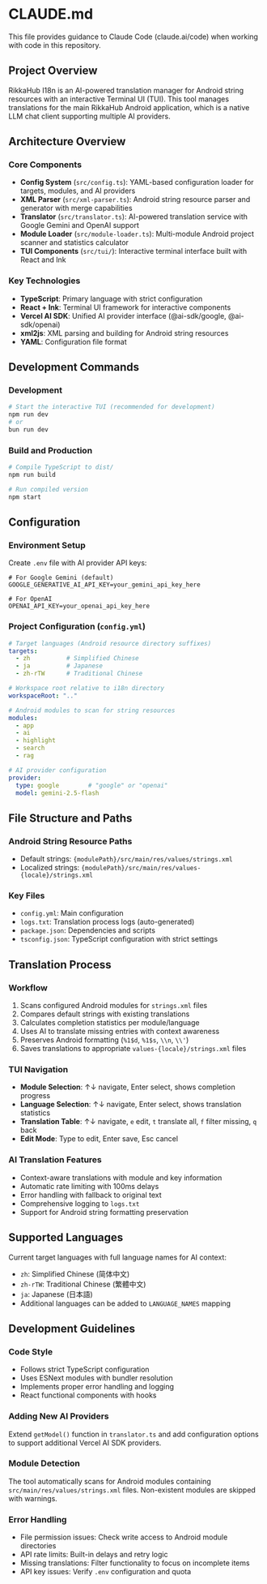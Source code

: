 # CLAUDE.md

This file provides guidance to Claude Code (claude.ai/code) when working with code in this repository.

## Project Overview

RikkaHub I18n is an AI-powered translation manager for Android string resources with an interactive Terminal UI (TUI). This tool manages translations for the main RikkaHub Android application, which is a native LLM chat client supporting multiple AI providers.

## Architecture Overview

### Core Components

- **Config System** (`src/config.ts`): YAML-based configuration loader for targets, modules, and AI providers
- **XML Parser** (`src/xml-parser.ts`): Android string resource parser and generator with merge capabilities
- **Translator** (`src/translator.ts`): AI-powered translation service with Google Gemini and OpenAI support
- **Module Loader** (`src/module-loader.ts`): Multi-module Android project scanner and statistics calculator
- **TUI Components** (`src/tui/`): Interactive terminal interface built with React and Ink

### Key Technologies

- **TypeScript**: Primary language with strict configuration
- **React + Ink**: Terminal UI framework for interactive components
- **Vercel AI SDK**: Unified AI provider interface (@ai-sdk/google, @ai-sdk/openai)
- **xml2js**: XML parsing and building for Android string resources
- **YAML**: Configuration file format

## Development Commands

### Development
```bash
# Start the interactive TUI (recommended for development)
npm run dev
# or
bun run dev
```

### Build and Production
```bash
# Compile TypeScript to dist/
npm run build

# Run compiled version
npm start
```

## Configuration

### Environment Setup
Create `.env` file with AI provider API keys:
```env
# For Google Gemini (default)
GOOGLE_GENERATIVE_AI_API_KEY=your_gemini_api_key_here

# For OpenAI 
OPENAI_API_KEY=your_openai_api_key_here
```

### Project Configuration (`config.yml`)
```yaml
# Target languages (Android resource directory suffixes)
targets:
  - zh          # Simplified Chinese
  - ja          # Japanese
  - zh-rTW      # Traditional Chinese

# Workspace root relative to i18n directory
workspaceRoot: ".."

# Android modules to scan for string resources
modules:
  - app
  - ai
  - highlight
  - search
  - rag

# AI provider configuration
provider:
  type: google        # "google" or "openai"
  model: gemini-2.5-flash
```

## File Structure and Paths

### Android String Resource Paths
- Default strings: `{modulePath}/src/main/res/values/strings.xml`
- Localized strings: `{modulePath}/src/main/res/values-{locale}/strings.xml`

### Key Files
- `config.yml`: Main configuration
- `logs.txt`: Translation process logs (auto-generated)
- `package.json`: Dependencies and scripts
- `tsconfig.json`: TypeScript configuration with strict settings

## Translation Process

### Workflow
1. Scans configured Android modules for `strings.xml` files
2. Compares default strings with existing translations
3. Calculates completion statistics per module/language
4. Uses AI to translate missing entries with context awareness
5. Preserves Android formatting (`%1$d`, `%1$s`, `\\n`, `\\'`)
6. Saves translations to appropriate `values-{locale}/strings.xml` files

### TUI Navigation
- **Module Selection**: ↑↓ navigate, Enter select, shows completion progress
- **Language Selection**: ↑↓ navigate, Enter select, shows translation statistics  
- **Translation Table**: ↑↓ navigate, `e` edit, `t` translate all, `f` filter missing, `q` back
- **Edit Mode**: Type to edit, Enter save, Esc cancel

### AI Translation Features
- Context-aware translations with module and key information
- Automatic rate limiting with 100ms delays
- Error handling with fallback to original text
- Comprehensive logging to `logs.txt`
- Support for Android string formatting preservation

## Supported Languages

Current target languages with full language names for AI context:
- `zh`: Simplified Chinese (简体中文)
- `zh-rTW`: Traditional Chinese (繁體中文) 
- `ja`: Japanese (日本語)
- Additional languages can be added to `LANGUAGE_NAMES` mapping

## Development Guidelines

### Code Style
- Follows strict TypeScript configuration
- Uses ESNext modules with bundler resolution
- Implements proper error handling and logging
- React functional components with hooks

### Adding New AI Providers
Extend `getModel()` function in `translator.ts` and add configuration options to support additional Vercel AI SDK providers.

### Module Detection
The tool automatically scans for Android modules containing `src/main/res/values/strings.xml` files. Non-existent modules are skipped with warnings.

### Error Handling
- File permission issues: Check write access to Android module directories
- API rate limits: Built-in delays and retry logic
- Missing translations: Filter functionality to focus on incomplete items
- API key issues: Verify `.env` configuration and quota